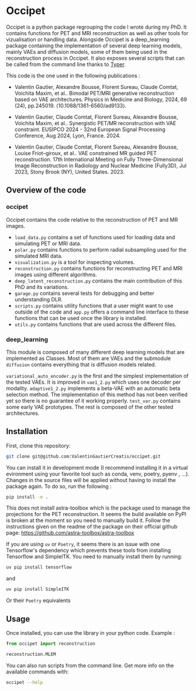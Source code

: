 # Occipet

Occipet is a python package regrouping the code I wrote during my PhD. It contains functions for PET and MRI reconstruction as well as other tools for vizualisation or handling data. Alongside Occipet is a deep_learning package containing the implementation of several deep learning models, mainly VAEs and diffusion models, some of them being used in the reconstruction process in Occipet. It also exposes several scripts that can be called from the command line thanks to [Typer](https://typer.tiangolo.com/).

This code is the one used in the following publications : 

* Valentin Gautier, Alexandre Bousse, Florent Sureau, Claude Comtat, Voichita Maxim, et al.. Bimodal PET/MRI generative reconstruction based on VAE architectures. Physics in Medicine and Biology, 2024, 69 (24), pp.245019. ⟨10.1088/1361-6560/ad9133⟩.

* Valentin Gautier, Claude Comtat, Florent Sureau, Alexandre Bousse, Voichita Maxim, et al.. Synergistic PET/MR reconstruction with VAE constraint. EUSIPCO 2024 - 32nd European Signal Processing Conference, Aug 2024, Lyon, France. 2024.

* Valentin Gautier, Claude Comtat, Florent Sureau, Alexandre Bousse, Louise Friot–giroux, et al.. VAE constrained MR guided PET reconstruction. 17th International Meeting on Fully Three-Dimensional Image Reconstruction in Radiology and Nuclear Medicine (Fully3D), Jul 2023, Stony Brook (NY), United States. 2023.

## Overview of the code

### occipet

Occipet contains the code relative to the reconstruction of PET and MR images. 

* `load_data.py` contains a set of functions used for loading data and simulating PET or MRI data. 
* `polar.py` contains functions to perform radial subsampling used for the simulated MRI data.
* `visualization.py` is a tool for inspecting volumes.
* `reconstruction.py` contains functions for reconstructing PET and MRI images using different algorithms. 
* `deep_latent_reconstruction.py` contains the main contribution of this PhD and its variations. 
* `garage.py` contains several tests for debugging and better understanding DLR.
* `scripts.py` contains utility functions that a user might want to use outside of the code and `app.py` offers a command line interface to these functions that can be used once the library is installed.
* `utils.py` contains functions that are used across the different files.

### deep_learning 

This module is composed of many different deep learning models that are implemented as Classes. Most of them are VAEs and the submodule `diffusion` contains everything that is diffusion models related.

`variational_auto_encoder.py` is the first and the simplest implementation of the tested VAEs. It is improved in `vae1_2.py` which uses one decoder per modality. `adaptive1_2.py` implements a beta-VAE with an automatic beta selection method. The implementation of this method has not been verified yet so there is no guarantee of it working properly. `test_var.py` contains some early VAE prototypes. The rest is composed of the other tested architectures. 

## Installation 

First, clone this repository:

``` sh
git clone git@github.com:ValentinGautierCreatis/occipet.git
```

You can install it in development mode (I recommend installing it in a virtual evironment using your favorite tool such as conda, venv, poetry, pyenv , ...). Changes in the source files will be applied without having to install the package again. To do so, run the following :

``` sh
pip install -e .
```

This does not install astra-toolbox which is the package used to manage the projections for the PET reconstruction. It seems the build available on PyPI is broken at the moment so you need to manually build it. Follow the instructions given on the readme of the package on their official github page: https://github.com/astra-toolbox/astra-toolbox 

If you are using `uv` or `Poetry`, it seems there is an issue with one Tensorflow's dependency which prevents these tools from installing Tensorflow and SimpleITK. You need to manually install them by running: 

``` sh
uv pip install tensorflow
```

and 

``` sh
uv pip install SimpleITK
```

Or their `Poetry` equivalents

## Usage

Once installed, you can use the library in your python code. Example :

``` python
from occipet import reconstruction

reconstruction.MLEM
```

You can also run scripts from the command line. Get more info on the available commands with: 

``` sh
occipet --help
```

